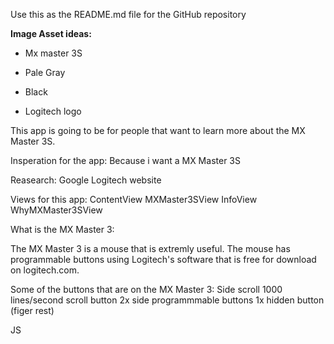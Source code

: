 
Use this as the README.md file for the GitHub repository

**Image Asset ideas:**

-   Mx master 3S 

-   Pale Gray
-   Black
-   Logitech logo

This app is going to be for people that want to learn more about the MX Master 3S.

Insperation for the app: 
Because i want a MX Master 3S


Reasearch:
Google
Logitech website


Views for this app:
ContentView
MXMaster3SView
InfoView
WhyMXMaster3SView



What is the MX Master 3:

The MX Master 3 is a mouse that is extremly useful. The mouse has programmable buttons using Logitech's software that is free for download on logitech.com. 

Some of the buttons that are on the MX Master 3:
Side scroll
1000 lines/second scroll button
2x side programmmable buttons
1x hidden button (figer rest)


JS

